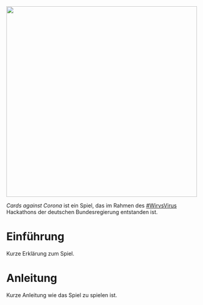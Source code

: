 <img src="logo.png" height="500" />

*Cards against Corona* ist ein Spiel, das im Rahmen des [#WirvsVirus](https://wirvsvirushackathon.org) Hackathons der deutschen Bundesregierung entstanden ist.

# Einführung

Kurze Erklärung zum Spiel.

# Anleitung

Kurze Anleitung wie das Spiel zu spielen ist.


